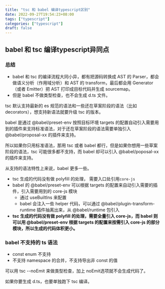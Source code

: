 ```yaml
---
title: "tsc 和 babel 编译typescript区别"
date: 2022-09-27T19:54:23+08:00
tags: ["typescript"]
categories: ["typescript"]
draft: false
---
```






## babel 和 tsc 编译typescript异同点



### 总结

- babel 和 tsc 的编译流程大同小异，都有把源码转换成 AST 的 Parser，都会做语义分析（作用域分析）和 AST 的 transform，最后都会用 Generator（或者 Emitter）把 AST 打印成目标代码并生成 sourcemap。
- 但是 babel 不做类型检查，也不会生成 d.ts 文件。





tsc 默认支持最新的 es 规范的语法和一些还在草案阶段的语法（比如 decorators），想支持新语法就要升级 tsc 的版本。

babel 是通过 @babel/preset-env 按照目标环境 targets 的配置自动引入需要用到的插件来支持标准语法，对于还在草案阶段的语法需要单独引入 @babel/proposal-xx 的插件来支持。

所以如果你只用标准语法，那用 tsc 或者 babel 都行，但是如果你想用一些草案阶段的语法，tsc 可能很多都不支持，而 babel 却可以引入 @babel/poposal-xx 的插件来支持。

从支持的语法特性上来说，babel 更多一些。



- tsc 生成的代码没有做 polyfill 的处理， 需要入口处引用`core-js`
- babel 的 @babel/preset-env 可以根据 targets 的配置来自动引入需要的插件，引入需要用到的 core-js 模块
  - 通过 useBuiltIns 来配置
  - babel 会注入一些 helper 代码，可以通过 @babel/plugin-transform-runtime 插件抽离出来，从 @babel/runtime 包引入
- **tsc 生成的代码没有做 polyfill 的处理，需要全量引入 core-js，而 babel 则可以用 @babel/preset-env 根据 targets 的配置来按需引入 core-js 的部分模块，所以生成的代码体积更小。**



### babel 不支持的 ts 语法

- const enum 不支持
-  不支持 namespace 的合并，不支持导出非 const 的值





可以用 tsc --noEmit 来做类型检查，加上 noEmit选项就不会生成代码了。

如果你要生成 d.ts，也要单独跑下 tsc 编译。